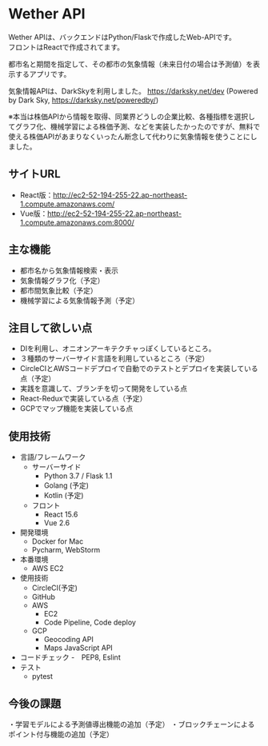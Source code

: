 # Wether API

Wether APIは、バックエンドはPython/Flaskで作成したWeb-APIです。  
フロントはReactで作成されてます。

都市名と期間を指定して、その都市の気象情報（未来日付の場合は予測値）を表示するアプリです。

気象情報APIは、DarkSkyを利用しました。
https://darksky.net/dev
(Powered by Dark Sky, https://darksky.net/poweredby/)

※本当は株価APIから情報を取得、同業界どうしの企業比較、各種指標を選択してグラフ化、機械学習による株価予測、などを実装したかったのですが、無料で使える株価APIがあまりなくいったん断念して代わりに気象情報を使うことにしました。

## サイトURL
- React版：http://ec2-52-194-255-22.ap-northeast-1.compute.amazonaws.com/
- Vue版：http://ec2-52-194-255-22.ap-northeast-1.compute.amazonaws.com:8000/

## 主な機能

- 都市名から気象情報検索・表示  
- 気象情報グラフ化（予定）
- 都市間気象比較（予定）
- 機械学習による気象情報予測（予定）

## 注目して欲しい点
- DIを利用し、オニオンアーキテクチャっぽくしているところ。
- ３種類のサーバーサイド言語を利用しているところ（予定）
- CircleCIとAWSコードデプロイで自動でのテストとデプロイを実装している点（予定）  
- 実践を意識して、ブランチを切って開発をしている点  
- React-Reduxで実装している点（予定）
- GCPでマップ機能を実装している点

## 使用技術
- 言語/フレームワーク
  - サーバーサイド
    - Python 3.7 / Flask 1.1
    - Golang (予定)
    - Kotlin (予定)
  - フロント
    - React 15.6
    - Vue 2.6
- 開発環境
    - Docker for Mac
    - Pycharm, WebStorm
- 本番環境
    - AWS EC2
- 使用技術
    - CircleCI(予定)
    - GitHub
    - AWS
        - EC2
        - Code Pipeline, Code deploy
    - GCP
        - Geocoding API
        - Maps JavaScript API
- コードチェック
    -　PEP8, Eslint
- テスト
    - pytest

## 今後の課題
・学習モデルによる予測値導出機能の追加（予定）
・ブロックチェーンによるポイント付与機能の追加（予定）
